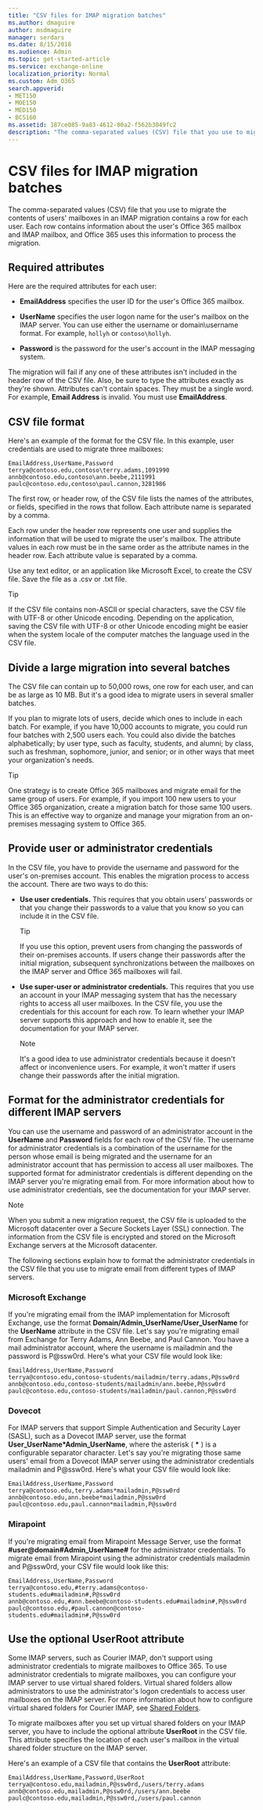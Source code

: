 ```yaml
---
title: "CSV files for IMAP migration batches"
ms.author: dmaguire
author: msdmaguire
manager: serdars
ms.date: 8/15/2018
ms.audience: Admin
ms.topic: get-started-article
ms.service: exchange-online
localization_priority: Normal
ms.custom: Adm_O365
search.appverid:
- MET150
- MOE150
- MED150
- BCS160
ms.assetid: 187ce085-9a83-4612-80a2-f562b3049fc2
description: "The comma-separated values (CSV) file that you use to migrate the contents of users' mailboxes in an IMAP migration contains a row for each user. Each row contains information about the user's Office 365 mailbox and IMAP mailbox, and Office 365 uses this information to process the migration."
---
```


# CSV files for IMAP migration batches

The comma-separated values (CSV) file that you use to migrate the contents of users' mailboxes in an IMAP migration contains a row for each user. Each row contains information about the user's Office 365 mailbox and IMAP mailbox, and Office 365 uses this information to process the migration.
  
## Required attributes
<a name="bk_attributes"> </a>

Here are the required attributes for each user: 
  
- **EmailAddress** specifies the user ID for the user's Office 365 mailbox. 
    
- **UserName** specifies the user logon name for the user's mailbox on the IMAP server. You can use either the username or domain\username format. For example, `hollyh` or `contoso\hollyh`.
    
- **Password** is the password for the user's account in the IMAP messaging system. 
    
The migration will fail if any one of these attributes isn't included in the header row of the CSV file. Also, be sure to type the attributes exactly as they're shown. Attributes can't contain spaces. They must be a single word. For example, **Email Address** is invalid. You must use **EmailAddress**. 
  
## CSV file format
<a name="bk_format"> </a>

Here's an example of the format for the CSV file. In this example, user credentials are used to migrate three mailboxes:
  
```
EmailAddress,UserName,Password
terrya@contoso.edu,contoso\terry.adams,1091990
annb@contoso.edu,contoso\ann.beebe,2111991
paulc@contoso.edu,contoso\paul.cannon,3281986
```

The first row, or header row, of the CSV file lists the names of the attributes, or fields, specified in the rows that follow. Each attribute name is separated by a comma.
  
Each row under the header row represents one user and supplies the information that will be used to migrate the user's mailbox. The attribute values in each row must be in the same order as the attribute names in the header row. Each attribute value is separated by a comma.
  
Use any text editor, or an application like Microsoft Excel, to create the CSV file. Save the file as a .csv or .txt file.
  
> [!TIP]
> If the CSV file contains non-ASCII or special characters, save the CSV file with UTF-8 or other Unicode encoding. Depending on the application, saving the CSV file with UTF-8 or other Unicode encoding might be easier when the system locale of the computer matches the language used in the CSV file. 
  
## Divide a large migration into several batches
<a name="BK_dividebatches"> </a>

The CSV file can contain up to 50,000 rows, one row for each user, and can be as large as 10 MB. But it's a good idea to migrate users in several smaller batches. 
  
If you plan to migrate lots of users, decide which ones to include in each batch. For example, if you have 10,000 accounts to migrate, you could run four batches with 2,500 users each. You could also divide the batches alphabetically; by user type, such as faculty, students, and alumni; by class, such as freshman, sophomore, junior, and senior; or in other ways that meet your organization's needs.
  
> [!TIP]
> One strategy is to create Office 365 mailboxes and migrate email for the same group of users. For example, if you import 100 new users to your Office 365 organization, create a migration batch for those same 100 users. This is an effective way to organize and manage your migration from an on-premises messaging system to Office 365. 
  
## Provide user or administrator credentials
<a name="BK_Creds"> </a>

In the CSV file, you have to provide the username and password for the user's on-premises account. This enables the migration process to access the account. There are two ways to do this:
  
- **Use user credentials.** This requires that you obtain users' passwords or that you change their passwords to a value that you know so you can include it in the CSV file. 
    
    > [!TIP]
    > If you use this option, prevent users from changing the passwords of their on-premises accounts. If users change their passwords after the initial migration, subsequent synchronizations between the mailboxes on the IMAP server and Office 365 mailboxes will fail. 
  
- **Use super-user or administrator credentials.** This requires that you use an account in your IMAP messaging system that has the necessary rights to access all user mailboxes. In the CSV file, you use the credentials for this account for each row. To learn whether your IMAP server supports this approach and how to enable it, see the documentation for your IMAP server. 
    
    > [!NOTE]
    > It's a good idea to use administrator credentials because it doesn't affect or inconvenience users. For example, it won't matter if users change their passwords after the initial migration. 
  
## Format for the administrator credentials for different IMAP servers
<a name="BK_AdminCreds"> </a>

You can use the username and password of an administrator account in the **UserName** and **Password** fields for each row of the CSV file. The username for administrator credentials is a combination of the username for the person whose email is being migrated and the username for an administrator account that has permission to access all user mailboxes. The supported format for administrator credentials is different depending on the IMAP server you're migrating email from. For more information about how to use administrator credentials, see the documentation for your IMAP server. 
  
> [!NOTE]
> When you submit a new migration request, the CSV file is uploaded to the Microsoft datacenter over a Secure Sockets Layer (SSL) connection. The information from the CSV file is encrypted and stored on the Microsoft Exchange servers at the Microsoft datacenter. 
  
The following sections explain how to format the administrator credentials in the CSV file that you use to migrate email from different types of IMAP servers.
  
### Microsoft Exchange
<a name="exchange"> </a>

If you're migrating email from the IMAP implementation for Microsoft Exchange, use the format **Domain/Admin_UserName/User_UserName** for the **UserName** attribute in the CSV file. Let's say you're migrating email from Exchange for Terry Adams, Ann Beebe, and Paul Cannon. You have a mail administrator account, where the username is mailadmin and the password is P@ssw0rd. Here's what your CSV file would look like:
  
```
EmailAddress,UserName,Password
terrya@contoso.edu,contoso-students/mailadmin/terry.adams,P@ssw0rd
annb@contoso.edu,contoso-students/mailadmin/ann.beebe,P@ssw0rd
paulc@contoso.edu,contoso-students/mailadmin/paul.cannon,P@ssw0rd
```

### Dovecot
<a name="dovecot"> </a>

For IMAP servers that support Simple Authentication and Security Layer (SASL), such as a Dovecot IMAP server, use the format **User_UserName\*Admin_UserName**, where the asterisk ( **\*** ) is a configurable separator character. Let's say you're migrating those same users' email from a Dovecot IMAP server using the administrator credentials mailadmin and P@ssw0rd. Here's what your CSV file would look like:
  
```
EmailAddress,UserName,Password
terrya@contoso.edu,terry.adams*mailadmin,P@ssw0rd
annb@contoso.edu,ann.beebe*mailadmin,P@ssw0rd
paulc@contoso.edu,paul.cannon*mailadmin,P@ssw0rd

```

### Mirapoint
<a name="mirapoint"> </a>

If you're migrating email from Mirapoint Message Server, use the format **#user@domain#Admin_UserName#** for the administrator credentials. To migrate email from Mirapoint using the administrator credentials mailadmin and P@ssw0rd, your CSV file would look like this:
  
```
EmailAddress,UserName,Password
terrya@contoso.edu,#terry.adams@contoso-students.edu#mailadmin#,P@ssw0rd
annb@contoso.edu,#ann.beebe@contoso-students.edu#mailadmin#,P@ssw0rd
paulc@contoso.edu,#paul.cannon@contoso-students.edu#mailadmin#,P@ssw0rd
```

## Use the optional UserRoot attribute
<a name="bi_Root"> </a>

Some IMAP servers, such as Courier IMAP, don't support using administrator credentials to migrate mailboxes to Office 365. To use administrator credentials to migrate mailboxes, you can configure your IMAP server to use virtual shared folders. Virtual shared folders allow administrators to use the administrator's logon credentials to access user mailboxes on the IMAP server. For more information about how to configure virtual shared folders for Courier IMAP, see [Shared Folders](http://www.courier-mta.org/imap/README.sharedfolders.mdl).
  
To migrate mailboxes after you set up virtual shared folders on your IMAP server, you have to include the optional attribute **UserRoot** in the CSV file. This attribute specifies the location of each user's mailbox in the virtual shared folder structure on the IMAP server. 
  
Here's an example of a CSV file that contains the **UserRoot** attribute: 
  
```
EmailAddress,UserName,Password,UserRoot
terrya@contoso.edu,mailadmin,P@ssw0rd,/users/terry.adams
annb@contoso.edu,mailadmin,P@ssw0rd,/users/ann.beebe
paulc@contoso.edu,mailadmin,P@ssw0rd,/users/paul.cannon
```


